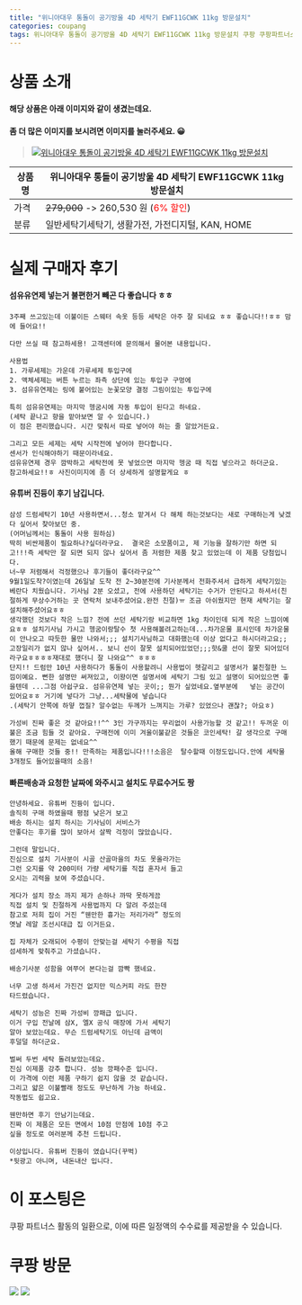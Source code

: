 ```yaml
---
title: "위니아대우 통돌이 공기방울 4D 세탁기 EWF11GCWK 11kg 방문설치"
categories: coupang
tags: 위니아대우 통돌이 공기방울 4D 세탁기 EWF11GCWK 11kg 방문설치 쿠팡 쿠팡파트너스
---
```

# 상품 소개
#### 해당 상품은 아래 이미지와 같이 생겼는데요. 
#### 좀 더 많은 이미지를 보시려면 이미지를 눌러주세요. 😀
> [![위니아대우 통돌이 공기방울 4D 세탁기 EWF11GCWK 11kg 방문설치](https://static.coupangcdn.com/image/affiliate/banner/5622ecdf49ce28410ec3b041d30eefa1@2x.jpg)](https://coupa.ng/bO52uv)

상품명 | 위니아대우 통돌이 공기방울 4D 세탁기 EWF11GCWK 11kg 방문설치
-------|-------
가격 | ~~279,000~~ -> 260,530 원 (<span style="color:red">6% 할인</span>)
분류 | 일반세탁기세탁기, 생활가전, 가전디지털, KAN, HOME

# 실제 구매자 후기

####    섬유유연제 넣는거 불편한거 빼곤 다 좋습니다 ㅎㅎ
    3주째 쓰고있는데 이불이든 스웨터 속옷 등등 세탁은 아주 잘 되네요 ㅎㅎ 좋습니다!!ㅎㅎ 맘에 들어요!!
    
    다만 쓰실 때 참고하세용! 고객센터에 문의해서 물어본 내용입니다.
    
    사용법
    1. 가루세제는 가운데 가루세제 투입구에
    2. 액체세제는 버튼 누르는 좌측 상단에 있는 투입구 구멍에
    3. 섬유유연제는 링에 붙어있는 눈꽃모양 결정 그림이있는 투입구에
    
    특히 섬유유연제는 마지막 헹굼시에 자동 투입이 된다고 하네요.
    (세탁 끝나고 향을 맡아보면 알 수 있습니다.)
    이 점은 편리했습니다. 시간 맞춰서 따로 넣어야 하는 줄 알았거든요.
    
    그리고 모든 세제는 세탁 시작전에 넣어야 한다합니다.
    센서가 인식해야하기 때문이라네요.
    섬유유연제 경우 깜박하고 세탁전에 못 넣었으면 마지막 헹굼 때 직접 넣으라고 하더군요.
    참고하세요!!ㅎ 사진이미지에 좀 더 상세하게 설명할게요 ㅎ

####    유튜버 진듕이 후기 남깁니다.
    삼성 드럼세탁기 10년 사용하면서...청소 맡겨서 다 해체 하는것보다는 새로 구매하는게 낮겠다 싶어서 찾아보던 중.
    (어머님께서는 통돌이 사용 원하심)
    딱히 비싼제품이 필요하나?싶더라구요.  결국은 소모품이고, 제 기능을 잘하기만 하면 되고!!!즉 세탁만 잘 되면 되지 않나 싶어서 좀 저렴한 제품 찾고 있었는데 이 제품 당첨입니다.
    너~무 저렴해서 걱정했으나 후기들이 좋더라구요^^ 
    9월1일도착?이였는데 26일날 도착 전 2~30분전에 기사분께서 전화주셔서 급하게 세탁기있는 베란다 치웠습니다. 기사님 2분 오셨고, 전에 사용하던 세탁기는 수거가 안된다고 하셔서(친절하게 무상수거하는 곳 연락처 보내주셨어요.완전 친절)ㅠ 조금 아쉬웠지만 현재 세탁기는 잘 설치해주셨어요ㅎㅎ
    생각했던 것보다 작은 느낌? 전에 쓰던 세탁기랑 비교하면 1kg 차이인데 되게 작은 느낌이예요ㅎㅎ 설치기사님 가시고 헹굼이랑탈수 첫 사용해볼려고하는데...차가운물 표시인데 차가운물이 안나오고 따듯한 물만 나와서;;; 설치기사님하고 대화했는데 이상 없다고 하시더라고요;; 고장일리가 없지 않나 싶어서.. 보니 선이 잘못 설치되어있었던;;;핫&쿨 선이 잘못 되어있더라구요ㅎㅎㅎㅎ재대로 했더니 잘 나와요^^ ㅎㅎㅎ
    단지!! 드럼만 10년 사용하다가 통돌이 사용할려니 사용법이 헷갈리고 설명서가 불친절한 느낌이예요. 뻔한 설명만 써져있고, 이왕이면 설명서에 세탁기 그림 있고 설명이 되어있으면 좋을텐데 ...그점 아쉽구요. 섬유유연제 넣는 곳이;; 뭔가 싶었네요.옆부분에   넣는 공간이 있어요ㅎㅎ 거기에 넣다가 그냥...세탁물에 넣습니다
    .(세탁기 안쪽에 하얗 껍질? 알수없는 두께가 느껴지는 가루? 있었으나 괜찮?; 아요ㅎ) 
    
    가성비 진짜 좋은 것 같아요!!^^ 3인 가구까지는 무리없이 사용가능할 것 같고!! 두꺼운 이불은 조금 힘들 것 같아요. 구매전에 이미 겨울이불같은 것들은 코인세탁! 갈 생각으로 구매했기 때문에 문제는 없네요^^
    올해 구매한 것들 중!! 만족하는 제품입니다!!!소음은  탈수할때 이정도입니다.안에 세탁물 3개정도 들어있을때의 소음!

####    빠른배송과 요청한 날짜에 와주시고 설치도 무료수거도 짱
    안녕하세요. 유튜버 진듕이 입니다. 
    솔직히 구매 하였을때 평점 낮은거 보고 
    배송 하시는 설치 하시는 기사님이 서비스가 
    안좋다는 후기를 많이 보아서 살짝 걱정이 많았습니다. 
    
    그런데 말입니다. 
    진심으로 설치 기사분이 시골 산골마을의 차도 못올라가는
    그런 오지를 약 200미터 가량 세탁기를 직접 혼자서 들고
    오시는 괴력을 보여 주셨습니다. 
    
    게다가 설치 장소 까지 제가 손하나 까딱 못하게끔 
    직접 설치 및 친절하게 사용법까지 다 알려 주셨는데
    참고로 저희 집이 거진 “웬만한 흉가는 저리가라” 정도의
    옛날 레알 조선시대급 집 이거든요. 
    
    집 자체가 오래되어 수평이 안맞는걸 세탁기 수평을 직접
    섬세하게 맞춰주고 가셨습니다. 
    
    배송기사분 성함을 여쭈어 본다는걸 깜빡 했네요.
    
    너무 고생 하셔서 가진건 없지만 믹스커피 라도 한잔 
    타드렸습니다. 
    
    세탁기 성능은 진짜 가성비 깡패급 입니다.
    이거 구입 전날에 삼X, 엘X 공식 매장에 가서 세탁기
    알아 보았는데요. 무슨 드럼세탁기도 아닌데 금액이
    후덜덜 하더군요. 
    
    벌써 두번 세탁 돌려보았는데요. 
    진심 이제품 강추 합니다. 성능 깡패수준 입니다.
    이 가격에 이런 제품 구하기 쉽지 않을 것 같습니다. 
    그리고 얇은 이불빨래 정도도 무난하게 가능 하네요. 
    작동법도 쉽고요. 
    
    웬만하면 후기 안남기는데요. 
    진짜 이 제품은 모든 면에서 10점 만점에 10점 주고
    싶을 정도로 여러분께 추천 드립니다. 
    
    이상입니다. 유튜버 진듕이 였습니다(꾸벅)
    *뒷광고 아니며, 내돈내산 입니다.

# 이 포스팅은
쿠팡 파트너스 활동의 일환으로, 이에 따른 일정액의 수수료를 제공받을 수 있습니다.

# 쿠팡 방문
[![](https://ads-partners.coupang.com/banners/404218?subId=&traceId=V0-301-bae0f72e5e59e45f-I404218&w=728&h=90)](https://coupa.ng/bOXH5d)
[![](https://ads-partners.coupang.com/banners/404240?subId=&traceId=V0-301-371ae01f4226dec2-I404240&w=728&h=90)](https://coupa.ng/bOXIeg)


